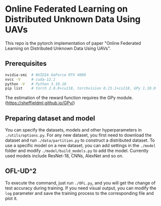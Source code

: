 # Online Federated Learning on Distributed Unknown Data Using UAVs
This repo is the pytorch implementation of paper "Online Federated Learning on Distributed Unknown Data Using UAVs".

## Prerequisites

```bash
nvidia-smi	# NVIDIA GeForce RTX 4090
nvcc -V 	# cuda-12.1
python -V	# Python 3.10.10
pip list	# torch 2.0.0+cu118, torchvision 0.15.1+cu118, GPy 1.10.0
```

The estimation of the reward function requires the GPy module. (https://sheffieldml.github.io/GPy/)

## Preparing dataset and model

You can specify the datasets, models and other hyperparameters in `./utils/options.py`. For any new dataset, you first need to download the dataset and run `./data/partition.py` to construct a distributed dataset. To use a specific model on a new dataset, you can add settings in the `./model` folder and modify `./model/build_models.py` to add the model. Currently used models include ResNet-18, CNNs, AlexNet and so on.

## OFL-UD^2

To execute the command, just run `./OFL.py`, and you will get the change of test accuracy during training. If you need visual output, you can modify the `log` parameter and save the training process to the corresponding file and plot it.

